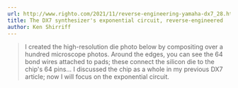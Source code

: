```yaml
---
url: http://www.righto.com/2021/11/reverse-engineering-yamaha-dx7_28.html
title: The DX7 synthesizer's exponential circuit, reverse-engineered
author: Ken Shirriff
---
```


> I created the high-resolution die photo below by compositing over a hundred microscope photos. Around the edges, you can see the 64 bond wires attached to pads; these connect the silicon die to the chip's 64 pins... I discussed the chip as a whole in my previous DX7 article; now I will focus on the exponential circuit.
